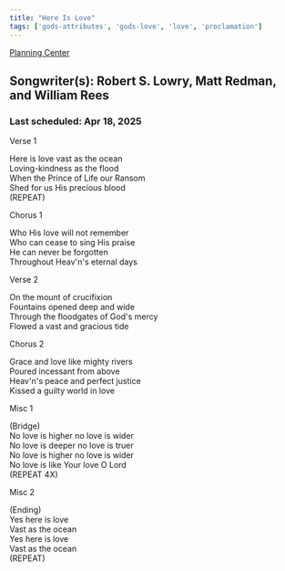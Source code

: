 ```yaml
---
title: "Here Is Love"
tags: ['gods-attributes', 'gods-love', 'love', 'proclamation']
---
```


[Planning Center](https://services.planningcenteronline.com/songs/10633575)

## Songwriter(s): Robert S. Lowry, Matt Redman, and William Rees
### Last scheduled: Apr 18, 2025          

Verse 1  
  
Here is love vast as the ocean  
Loving-kindness as the flood  
When the Prince of Life our Ransom  
Shed for us His precious blood  
(REPEAT)  
  
Chorus 1  
  
Who His love will not remember  
Who can cease to sing His praise  
He can never be forgotten  
Throughout Heav'n's eternal days  
  
Verse 2  
  
On the mount of crucifixion  
Fountains opened deep and wide  
Through the floodgates of God's mercy  
Flowed a vast and gracious tide  
  
Chorus 2  
  
Grace and love like mighty rivers  
Poured incessant from above  
Heav'n's peace and perfect justice  
Kissed a guilty world in love  
  
Misc 1  
  
(Bridge)  
No love is higher no love is wider  
No love is deeper no love is truer  
No love is higher no love is wider  
No love is like Your love O Lord  
(REPEAT 4X)  
  
Misc 2  
  
(Ending)  
Yes here is love  
Vast as the ocean  
Yes here is love  
Vast as the ocean  
(REPEAT)
